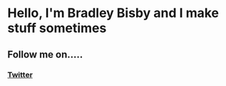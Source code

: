 <h1>
  Hello, I'm Bradley Bisby and I make stuff sometimes
</h1>
<h2>
  Follow me on.....
</h2>
<h3>
  <a href="https://www.twitter.com/b1sby">Twitter</a>
</h3>
